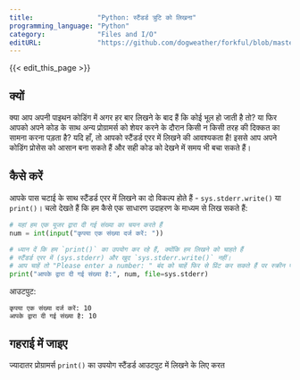 ```yaml
---
title:                "Python: स्टैंडर्ड त्रुटि को लिखना"
programming_language: "Python"
category:             "Files and I/O"
editURL:              "https://github.com/dogweather/forkful/blob/master/content/hi/python/writing-to-standard-error.md"
---
```


{{< edit_this_page >}}

## क्यों

क्या आप अपनी पाइथन कोडिंग में अगर हर बार लिखने के बाद हैं कि कोई भूल हो जाती है तो? या फिर आपको अपने कोड के साथ अन्य प्रोग्रामर्स को शेयर करने के दौरान किसी न किसी तरह की दिक्कत का सामना करना पड़ता है? यदि हाँ, तो आपको स्टैंडर्ड एरर में लिखने की आवश्यकता है! इससे आप अपने कोडिंग प्रोसेस को आसान बना सकते हैं और सही कोड को देखने में समय भी बचा सकते हैं।

## कैसे करें

आपके पास चटाई के साथ स्टैंडर्ड एरर में लिखने का दो विकल्प होते हैं - `sys.stderr.write()` या `print()`। चलो देखते हैं कि हम कैसे एक साधारण उदाहरण के माध्यम से लिख सकते हैं:

```Python
# यहां हम एक यूजर द्वारा दी गई संख्या का चयन करते हैं
num = int(input("कृपया एक संख्या दर्ज करें: "))

# ध्यान दें कि हम `print()` का उपयोग कर रहे हैं, क्योंकि हम लिखने को चाहते हैं
# स्टैंडर्ड एरर में (sys.stderr) और खुद `sys.stderr.write()` नहीं।
# आप चाहें तो "Please enter a number: " बंद को चाहें फिर से प्रिंट कर सकते हैं पर स्क्रीन पर यह परिणाम को वापस नहीं करेगा
print("आपके द्वारा दी गई संख्या है:", num, file=sys.stderr) 
```

आउटपुट:

```
कृपया एक संख्या दर्ज करें: 10
आपके द्वारा दी गई संख्या है: 10
```

## गहराई में जाइए

ज्यादातर प्रोग्रामर्स `print()` का उपयोग स्टैंडर्ड आउटपुट में लिखने के लिए करत
